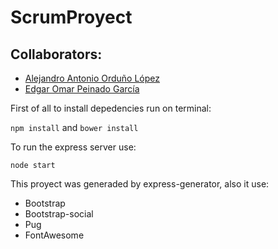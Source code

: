 # ScrumProyect

## Collaborators:
- [Alejandro Antonio Orduño López](https://github.com/AlexOrdu)
- [Edgar Omar Peinado García](https://github.com/EdgarOPG)

First of all to install depedencies run on terminal:

`npm install` and `bower install`

To run the express server use:

`node start`

This proyect was generaded by express-generator, also it use:
- Bootstrap
- Bootstrap-social 
- Pug
- FontAwesome
